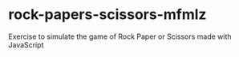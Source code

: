 # rock-papers-scissors-mfmlz
Exercise to simulate the game of Rock Paper or Scissors made with JavaScript
